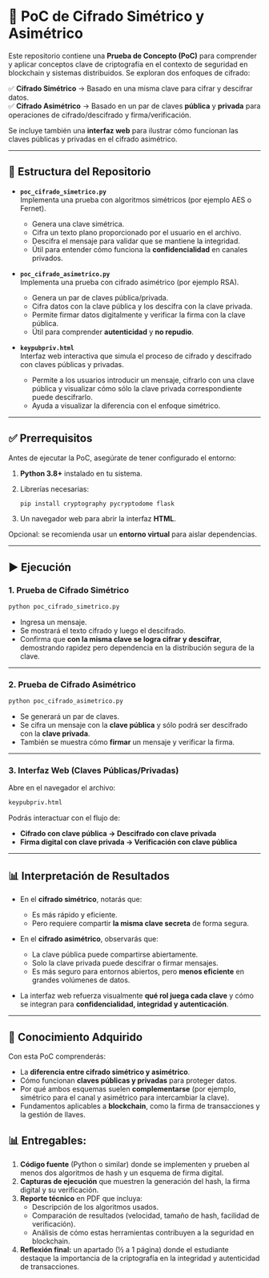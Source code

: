 
# 🔐 PoC de Cifrado Simétrico y Asimétrico

Este repositorio contiene una **Prueba de Concepto (PoC)** para comprender y aplicar conceptos clave de criptografía en el contexto de seguridad en blockchain y sistemas distribuidos. Se exploran dos enfoques de cifrado:

✅ **Cifrado Simétrico** → Basado en una misma clave para cifrar y descifrar datos.  
✅ **Cifrado Asimétrico** → Basado en un par de claves **pública** y **privada** para operaciones de cifrado/descifrado y firma/verificación.

Se incluye también una **interfaz web** para ilustrar cómo funcionan las claves públicas y privadas en el cifrado asimétrico.

---

## 📂 Estructura del Repositorio

- **`poc_cifrado_simetrico.py`**  
  Implementa una prueba con algoritmos simétricos (por ejemplo AES o Fernet).  
  - Genera una clave simétrica.  
  - Cifra un texto plano proporcionado por el usuario en el archivo.  
  - Descifra el mensaje para validar que se mantiene la integridad.  
  - Útil para entender cómo funciona la **confidencialidad** en canales privados.

- **`poc_cifrado_asimetrico.py`**  
  Implementa una prueba con cifrado asimétrico (por ejemplo RSA).  
  - Genera un par de claves pública/privada.  
  - Cifra datos con la clave pública y los descifra con la clave privada.  
  - Permite firmar datos digitalmente y verificar la firma con la clave pública.  
  - Útil para comprender **autenticidad** y **no repudio**.

- **`keypubpriv.html`**  
  Interfaz web interactiva que simula el proceso de cifrado y descifrado con claves públicas y privadas.  
  - Permite a los usuarios introducir un mensaje, cifrarlo con una clave pública y visualizar cómo sólo la clave privada correspondiente puede descifrarlo.  
  - Ayuda a visualizar la diferencia con el enfoque simétrico.

---

## ✅ Prerrequisitos

Antes de ejecutar la PoC, asegúrate de tener configurado el entorno:

1. **Python 3.8+** instalado en tu sistema.  
2. Librerías necesarias:

   ```bash
   pip install cryptography pycryptodome flask
   ```

3. Un navegador web para abrir la interfaz **HTML**.

Opcional: se recomienda usar un **entorno virtual** para aislar dependencias.

---

## ▶️ Ejecución

### 1. Prueba de Cifrado Simétrico

```bash
python poc_cifrado_simetrico.py
```

- Ingresa un mensaje.  
- Se mostrará el texto cifrado y luego el descifrado.  
- Confirma que **con la misma clave se logra cifrar y descifrar**, demostrando rapidez pero dependencia en la distribución segura de la clave.

---

### 2. Prueba de Cifrado Asimétrico

```bash
python poc_cifrado_asimetrico.py
```

- Se generará un par de claves.  
- Se cifra un mensaje con la **clave pública** y sólo podrá ser descifrado con la **clave privada**.  
- También se muestra cómo **firmar** un mensaje y verificar la firma.

---

### 3. Interfaz Web (Claves Públicas/Privadas)

Abre en el navegador el archivo:

```bash
keypubpriv.html
```

Podrás interactuar con el flujo de:  
- **Cifrado con clave pública → Descifrado con clave privada**  
- **Firma digital con clave privada → Verificación con clave pública**

---

## 📊 Interpretación de Resultados

- En el **cifrado simétrico**, notarás que:  
  - Es más rápido y eficiente.  
  - Pero requiere compartir **la misma clave secreta** de forma segura.

- En el **cifrado asimétrico**, observarás que:  
  - La clave pública puede compartirse abiertamente.  
  - Solo la clave privada puede descifrar o firmar mensajes.  
  - Es más seguro para entornos abiertos, pero **menos eficiente** en grandes volúmenes de datos.

- La interfaz web refuerza visualmente **qué rol juega cada clave** y cómo se integran para **confidencialidad, integridad y autenticación**.

---

## 🎯 Conocimiento Adquirido

Con esta PoC comprenderás:

- La **diferencia entre cifrado simétrico y asimétrico**.  
- Cómo funcionan **claves públicas y privadas** para proteger datos.  
- Por qué ambos esquemas suelen **complementarse** (por ejemplo, simétrico para el canal y asimétrico para intercambiar la clave).  
- Fundamentos aplicables a **blockchain**, como la firma de transacciones y la gestión de llaves.


## 📊 Entregables:

1. **Código fuente** (Python o similar) donde se implementen y prueben al menos dos algoritmos de hash y un esquema de firma digital.
2. **Capturas de ejecución** que muestren la generación del hash, la firma digital y su verificación.
3. **Reporte técnico** en PDF que incluya:
   - Descripción de los algoritmos usados.
   - Comparación de resultados (velocidad, tamaño de hash, facilidad de verificación).
   - Análisis de cómo estas herramientas contribuyen a la seguridad en blockchain.
4. **Reflexión final:** un apartado (½ a 1 página) donde el estudiante destaque la importancia de la criptografía en la integridad y autenticidad de transacciones.
    
